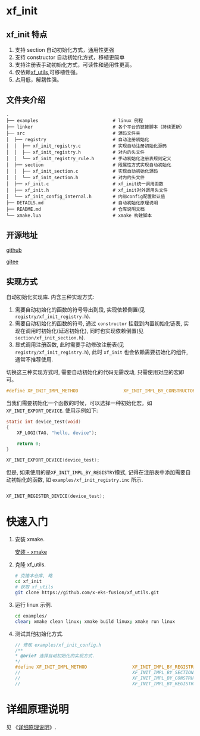 # xf_init

## xf_init 特点
1. 支持 section 自动初始化方式，通用性更强
2. 支持 constructor 自动初始化方式，移植更简单
3. 支持注册表手动初始化方式，可读性和通用性更高。
4. 仅依赖[xf_utils](https://github.com/x-eks-fusion/xf_utils),可移植性强。
5. 占用低，解耦性强。

## 文件夹介绍

```shell
.
├── examples                            # linux 例程
├── linker                              # 各个平台的链接脚本（持续更新）
├── src                                 # 源码文件夹
│  ├── registry                         # 自动注册初始化
│  │  ├── xf_init_registry.c            # 实现自动注册初始化源码
│  │  ├── xf_init_registry.h            # 对内的头文件
│  │  └── xf_init_registry_rule.h       # 手动初始化注册表规则定义
│  ├── section                          # 段属性方式实现自动初始化
│  │  ├── xf_init_section.c             # 实现自动初始化源码
│  │  └── xf_init_section.h             # 对内的头文件
│  ├── xf_init.c                        # xf_init统一调用函数
│  ├── xf_init.h                        # xf_init对外调用头文件
│  └── xf_init_config_internal.h        # 内部config配置默认值
├── DETAILS.md                          # 自动初始化原理说明
├── README.md                           # 仓库说明文档
└── xmake.lua                           # xmake 构建脚本
```

## 开源地址

[github](https://github.com/x-eks-fusion/xf_init)

[gitee](https://gitee.com/x-eks-fusion/xf_init)

## 实现方式

自动初始化实现库. 内含三种实现方式:

1. 需要自动初始化的函数的符号导出到段, 实现依赖倒置(见 `registry/xf_init_registry.h`).
2. 需要自动初始化的函数的符号, 通过 `constructor` 挂载到内置初始化链表, 实现在调用时初始化(延迟初始化), 同时也实现依赖倒置(见 `section/xf_init_section.h`).
3. 显式调用注册函数, 此时需要手动修改注册表(见 `registry/xf_init_registry.h`), 此时 `xf_init` 也会依赖需要初始化的组件, 通常不推荐使用.

切换这三种实现方式时, 需要自动初始化的代码无需改动, 只需使用对应的宏即可。

```c
#define XF_INIT_IMPL_METHOD                 XF_INIT_IMPL_BY_CONSTRUCTOR
```

当我们需要初始化一个函数的时候，可以选择一种初始化宏。如 `XF_INIT_EXPORT_DEVICE`.
使用示例如下:

```c
static int device_test(void)
{
    XF_LOGI(TAG, "hello, device");

    return 0;
}

XF_INIT_EXPORT_DEVICE(device_test);

```

但是, 如果使用的是`XF_INIT_IMPL_BY_REGISTRY`模式, 记得在注册表中添加需要自动初始化的函数, 如 `examples/xf_init_registry.inc` 所示.

```c

XF_INIT_REGISTER_DEVICE(device_test);

```


# 快速入门

1. 安装 xmake.

   [安装 - xmake](https://xmake.io/#/zh-cn/guide/installation)

1. 克隆 xf_utils.

   ```bash
   # 克隆本仓库, 略
   cd xf_init
   # 获取 xf_utils
   git clone https://github.com/x-eks-fusion/xf_utils.git
   ```

2. 运行 linux 示例.

   ```bash
   cd examples/
   clear; xmake clean linux; xmake build linux; xmake run linux
   ```

3. 测试其他初始化方式.

   ```c
   // 修改 examples/xf_init_config.h
   /**
   * @brief 选择自动初始化的实现方式.
   */
   #define XF_INIT_IMPL_METHOD                 XF_INIT_IMPL_BY_REGISTRY
   //                                          XF_INIT_IMPL_BY_SECTION
   //                                          XF_INIT_IMPL_BY_CONSTRUCTOR
   //                                          XF_INIT_IMPL_BY_REGISTRY
   ```

# 详细原理说明

见 《[详细原理说明](DETAILS.md)》.

